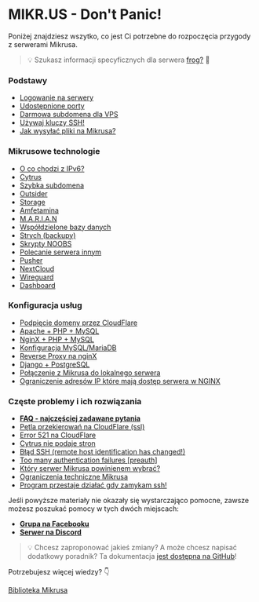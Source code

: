 # MIKR.US - Don't Panic!

Poniżej znajdziesz wszytko, co jest Ci potrzebne do rozpoczęcia przygody z serwerami Mikrusa. 

> 💡 Szukasz informacji specyficznych dla serwera [frog?](frog) 🐸 

### Podstawy
- [Logowanie na serwery](logowanie_na_serwery)
- [Udostępnione porty](udostepnione_porty)
- [Darmowa subdomena dla VPS](darmowa_subdomena_dla_vps)
- [Używaj kluczy SSH!](uzywaj_kluczy_ssh)
- [Jak wysyłać pliki na Mikrusa?](jak_wysylac_pliki_na_mikrusa)

### Mikrusowe technologie

- [O co chodzi z IPv6?](o_co_chodzi_z_ipv6)
- [Cytrus](cytrus)
- [Szybka subdomena](szybka_subdomena)
- [Outsider](outsider)
- [Storage](storage)
- [Amfetamina](amfetamina)
- [M.A.R.I.A.N](marian)
- [Współdzielone bazy danych](wspoldzielone_bazy_danych)
- [Strych (backupy)](strych_backupy)
- [Skrypty NOOBS](skrypty_noobs)
- [Polecanie serwera innym](polecanie_serwera_innym)
- [Pusher](pusher)
- [NextCloud](nextcloud)
- [Wireguard](wireguard)
- [Dashboard](dashboard)

### Konfiguracja usług

- [Podpięcie domeny przez CloudFlare](podpiecie_domeny_przez_cloudflare)
- [Apache + PHP + MySQL](apache_php_mysql)
- [NginX + PHP + MySQL](nginx_php_mysql)
- [Konfiguracja MySQL/MariaDB](konfiguracja_mysql_mariadb)
- [Reverse Proxy na nginX](reverse_proxy_na_nginx)
- [Django + PostgreSQL](django_postgresql)
- [Połączenie z Mikrusa do lokalnego serwera](polaczenie_z_mikrusa_do_lokalnego_serwera)
- [Ograniczenie adresów IP które mają dostęp serwera w NGINX](nginx_ograniczenie_dostepu_po_ip)

### Częste problemy i ich rozwiązania

- [**FAQ - najczęściej zadawane pytania**](faq_najczesciej_zadawane_pytania)
- [Pętla przekierowań na CloudFlare (ssl)](petla_przekierowan_na_cloudflare_ssl)
- [Error 521 na CloudFlare](error_521_na_cloudflare)
- [Cytrus nie podaje stron](cytrus_nie_podaje_stron)
- [Błąd SSH (remote host identification has changed!)](blad_ssh_remote_host_identification_has_changed)
- [Too many authentication failures [preauth]](too_many_authentication_failures_preauth)
- [Który serwer Mikrusa powinienem wybrać?](https://mikr.us/ktory)
- [Ograniczenia techniczne Mikrusa](ograniczenia_techniczne_mikrusa)
- [Program przestaje działać gdy zamykam ssh!](program_przestaje_dzialac_gdy_zamykam_ssh)

Jeśli powyższe materiały nie okazały się wystarczająco pomocne, zawsze możesz poszukać pomocy w tych dwóch miejscach:

- [**Grupa na Facebooku**](https://mikr.us/facebook)
- [**Serwer na Discord**](https://mikr.us/discord)

> 💡 Chcesz zaproponować jakieś zmiany? A może chcesz napisać dodatkowy poradnik? Ta dokumentacja [jest dostępna na GitHub](https://github.com/Mrugalski-pl/mikrus-dokumentacja)!

Potrzebujesz więcej wiedzy? 👇 

[Biblioteka Mikrusa](biblioteka_mikrusa)
